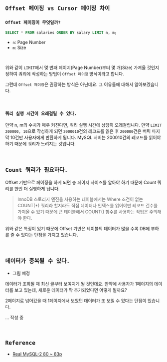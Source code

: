 ## `Offset 페이징 vs Cursor 페이징 차이`

### `Offset 페이징이 무엇일까?`

```sql
SELECT * FROM salaries ORDER BY salary LIMIT n, m;
```

- `n`: Page Number
- `m`: Size

<br>

위와 같이 `LIMIT`에서 몇 번째 페이지(Page Number)부터 몇 개(Size) 가져올 것인지 정하여 쿼리에 작성하는 방법이 `Offset 페이징` 방식이라고 합니다. 

그런데 `Offset 페이징`은 권장하는 방식은 아닌데요. 그 이유들에 대해서 알아보겠습니다.

<br>

### `쿼리 실행 시간이 오래걸릴 수 있다.`

만약 n, m의 수치가 매우 커진다면, 쿼리 실행 시간에 상당히 오래걸립니다. 만약 `LIMIT 200000, 10`으로 작성하게 되면 `2000010`건의 레코드를 읽은 후 `200000`건은 버릭 마지막 10건만 사용자에게 반환하게 됩니다. MySQL 서버는 200010건의 레코드를 읽어야 하기 때문에 쿼리가 느려지는 것입니다.

<br>

## `Count 쿼리가 필요하다.`

Offset 기반으로 페이징을 하게 되면 총 페이지 사이즈를 알아야 하기 때문에 Count 쿼리를 한번 더 실행하게 됩니다. 

> InnoDB 스토리지 엔진을 사용하는 테이블에서는 Where 조건이 없는 COUNT(*) 쿼리라 할지라도 직접 데이터나 인덱스를 읽어야만 레코드 건수를 가져올 수 있기 때문에 큰 테이블에서 COUNT() 함수를 사용하는 작업은 주의해야 한다.

위와 같은 특징이 있기 때문에 Offset 기반은 테이블의 데이터가 많을 수록 DB에 부하를 줄 수 있다는 단점을 가지고 있습니다.

<br>

## `데이터가 중복될 수 있다.`

- 그림 예정

데이터가 조회될 때 최신 글부터 보여지게 될 것인데요. 만약에 사용자가 1페이지의 데이터를 보고 있는데, 새로운 데이터가 막 추가되었다면 어떻게 될까요?

2페이지로 넘어갔을 때 1페이지에서 보았던 데이터가 또 보일 수 있다는 단점이 있습니다.

... 작성 중

<br>

## `Reference`

- [Real MySQL-2 80 ~ 83p]()